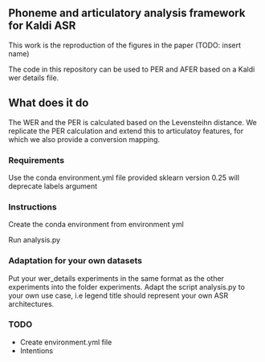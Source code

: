 
## Phoneme and articulatory analysis framework for Kaldi ASR

This work is the reproduction of the figures in the paper (TODO: insert name)

The code in this repository can be used to PER and AFER based on a Kaldi wer details file.

## What does it do
The WER and the PER is calculated based on the Levensteihn distance. We replicate the PER calculation and
extend this to articulatoy features, for which we also provide a conversion mapping.

### Requirements
Use the conda environment.yml file provided
sklearn version 0.25 will deprecate labels argument


### Instructions

Create the conda environment from environment yml

Run analysis.py

### Adaptation for your own datasets

Put your wer_details experiments in the same format as the other experiments into the folder experiments.
Adapt the script analysis.py to your own use case, i.e legend title should represent your own ASR architectures.


### TODO

* Create environment.yml file
* Intentions
